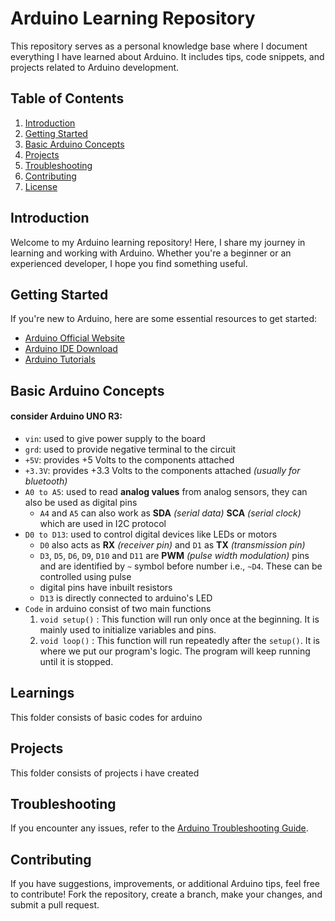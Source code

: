 # Arduino Learning Repository

This repository serves as a personal knowledge base where I document everything I have learned about Arduino. It includes tips, code snippets, and projects related to Arduino development.

## Table of Contents

1. [Introduction](#introduction)
2. [Getting Started](#getting-started)
3. [Basic Arduino Concepts](#basic-arduino-concepts)
4. [Projects](#projects)
5. [Troubleshooting](#troubleshooting)
6. [Contributing](#contributing)
7. [License](#license)

## Introduction

Welcome to my Arduino learning repository! Here, I share my journey in learning and working with Arduino. Whether you're a beginner or an experienced developer, I hope you find something useful.

## Getting Started

If you're new to Arduino, here are some essential resources to get started:

- [Arduino Official Website](https://www.arduino.cc/)
- [Arduino IDE Download](https://www.arduino.cc/en/software)
- [Arduino Tutorials](https://www.arduino.cc/en/Tutorial/BuiltInExamples)

## Basic Arduino Concepts

#### consider Arduino UNO R3: 
 - `vin`: used to give power supply to the board
 - `grd`: used to provide negative terminal to the circuit
 - `+5V`: provides +5 Volts to the components attached
 - `+3.3V`: provides +3.3 Volts to the components attached _(usually for bluetooth)_
 - `A0 to A5`: used to read __analog values__ from analog sensors, they can also be used as digital pins
   - `A4` and `A5` can also work as __SDA__ _(serial data)_ __SCA__ _(serial clock)_ which are used in I2C protocol
 - `D0 to D13`: used to control digital devices like LEDs or motors
   - `D0` also acts as __RX__ _(receiver pin)_ and `D1` as __TX__ _(transmission pin)_
   - `D3`, `D5`, `D6`, `D9`, `D10` and `D11` are __PWM__ _(pulse width modulation)_ pins and are identified by `~` symbol before number i.e., `~D4`. These can be controlled using pulse
   - digital pins have inbuilt resistors
   - `D13` is directly connected to arduino's LED
 - `Code` in arduino consist of two main functions
   1. `void setup()` : This function will run only once at the beginning. It is mainly used to initialize variables and pins.
   2. `void loop()` : This function will run repeatedly after the `setup()`. It is where we put our program's logic. The program will keep running until it is stopped.

## Learnings 
This folder consists of basic codes for arduino

## Projects
This folder consists of projects i have created

## Troubleshooting

If you encounter any issues, refer to the [Arduino Troubleshooting Guide](https://www.arduino.cc/en/Guide/Troubleshooting).

## Contributing

If you have suggestions, improvements, or additional Arduino tips, feel free to contribute! Fork the repository, create a branch, make your changes, and submit a pull request.
